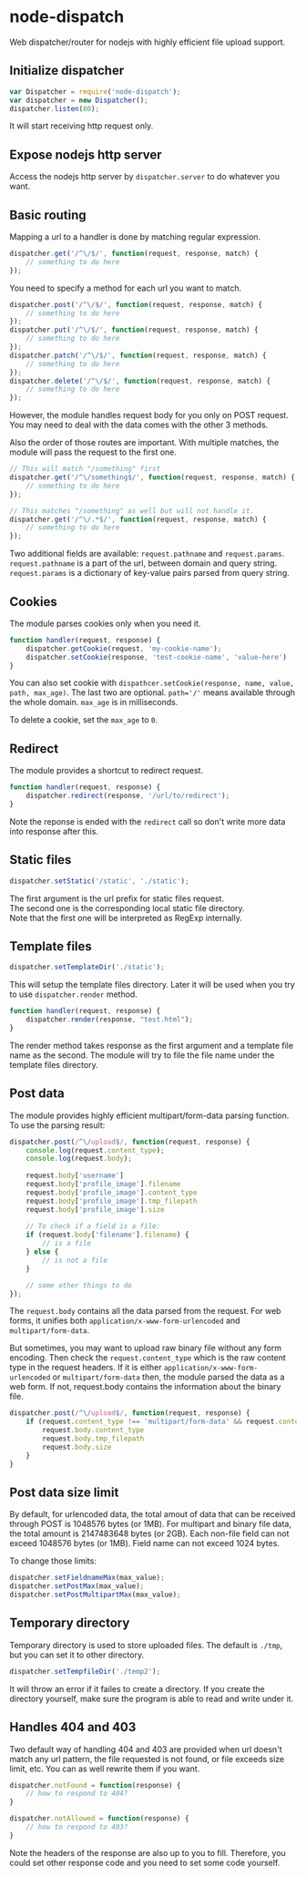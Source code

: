 # node-dispatch
Web dispatcher/router for nodejs with highly efficient file upload support.

## Initialize dispatcher
```javascript
var Dispatcher = require('node-dispatch');
var dispatcher = new Dispatcher();
dispatcher.listen(80);
```
It will start receiving http request only.

## Expose nodejs http server
Access the nodejs http server by `dispatcher.server` to do whatever you want.

## Basic routing
Mapping a url to a handler is done by matching regular expression.  
```javascript
dispatcher.get('/^\/$/', function(request, response, match) {
    // something to do here
});
```

You need to specify a method for each url you want to match.  
```javascript
dispatcher.post('/^\/$/', function(request, response, match) {
    // something to do here
});
dispatcher.put('/^\/$/', function(request, response, match) {
    // something to do here
});
dispatcher.patch('/^\/$/', function(request, response, match) {
    // something to do here
});
dispatcher.delete('/^\/$/', function(request, response, match) {
    // something to do here
});
```
However, the module handles request body for you only on POST request. You may need to deal with the data comes with the other 3 methods.  

Also the order of those routes are important. With multiple matches, the module will pass the request to the first one.  
```javascript
// This will match "/something" first
dispatcher.get('/^\/something$/', function(request, response, match) {
    // something to do here
});

// This matches "/something" as well but will not handle it.
dispatcher.get('/^\/.*$/', function(request, response, match) {
    // something to do here
});
```

Two additional fields are available: `request.pathname` and `request.params`. `request.pathname` is a part of the url, between domain and query string. `request.params` is a dictionary of key-value pairs parsed from query string.

## Cookies
The module parses cookies only when you need it.
```javascript
function handler(request, response) {
    dispatcher.getCookie(request, 'my-cookie-name');
    dispatcher.setCookie(response, 'test-cookie-name', 'value-here')
}
```
You can also set cookie with `dispathcer.setCookie(response, name, value, path, max_age)`. The last two are optional. `path='/'` means available through the whole domain. `max_age` is in milliseconds.  

To delete a cookie, set the `max_age` to `0`.  

## Redirect
The module provides a shortcut to redirect request.  
```javascript
function handler(request, response) {
    dispatcher.redirect(response, '/url/to/redirect');
}
```
Note the reponse is ended with the `redirect` call so don't write more data into response after this.

## Static files
```javascript
dispatcher.setStatic('/static', './static');
```
The first argument is the url prefix for static files request.  
The second one is the corresponding local static file directory.  
Note that the first one will be interpreted as RegExp internally.  

## Template files
```javascript
dispatcher.setTemplateDir('./static');
```
This will setup the template files directory. Later it will be used when you try to use `dispatcher.render` method.  
```javascript
function handler(request, response) {
    dispatcher.render(response, "test.html");
}
```
The render method takes response as the first argument and a template file name as the second. The module will try to file the file name under the template files directory.  

## Post data
The module provides highly efficient multipart/form-data parsing function. To use the parsing result:  
```javascript
dispatcher.post(/^\/upload$/, function(request, response) {
    console.log(request.content_type);
    console.log(request.body);
    
    request.body['username']
    request.body['profile_image'].filename
    request.body['profile_image'].content_type
    request.body['profile_image'].tmp_filepath
    request.body['profile_image'].size
    
    // To check if a field is a file:
    if (request.body['filename'].filename) {
        // is a file
    } else {
        // is not a file
    }

    // some other things to do
});
```
The `request.body` contains all the data parsed from the request. For web forms, it unifies both `application/x-www-form-urlencoded` and `multipart/form-data`.  

But sometimes, you may want to upload raw binary file without any form encoding. Then check the `request.content_type` which is the raw content type in the request headers. If it is either `application/x-www-form-urlencoded` or `multipart/form-data` then, the module parsed the data as a web form. If not, request.body contains the information about the binary file.  
```javascript
dispatcher.post(/^\/upload$/, function(request, response) {
    if (request.content_type !== 'multipart/form-data' && request.content_type !== 'application/x-www-form-urlencoded') {
        request.body.content_type
        request.body.tmp_filepath
        request.body.size
    }
}
```

## Post data size limit
By default, for urlencoded data, the total amout of data that can be received through POST is 1048576 bytes (or 1MB).
For multipart and binary file data, the total amount is 2147483648 bytes (or 2GB). Each non-file field can not exceed 1048576 bytes (or 1MB). Field name can not exceed 1024 bytes.  

To change those limits:
```javascript
dispatcher.setFieldnameMax(max_value);
dispatcher.setPostMax(max_value);
dispatcher.setPostMultipartMax(max_value);
```

## Temporary directory
Temporary directory is used to store uploaded files. The default is `./tmp`, but you can set it to other directory.
```javascript
dispatcher.setTempfileDir('./temp2');
```
It will throw an error if it failes to create a directory. If you create the directory yourself, make sure the program is able to read and write under it.

## Handles 404 and 403
Two default way of handling 404 and 403 are provided when url doesn't match any url pattern, the file requested is not found, or file exceeds size limit, etc. You can as well rewrite them if you want.
```javascript
dispatcher.notFound = function(response) {
    // how to respond to 404?
}

dispatcher.notAllowed = function(response) {
    // how to respond to 403?
}
```
Note the headers of the response are also up to you to fill. Therefore, you could set other response code and you need to set some code yourself.